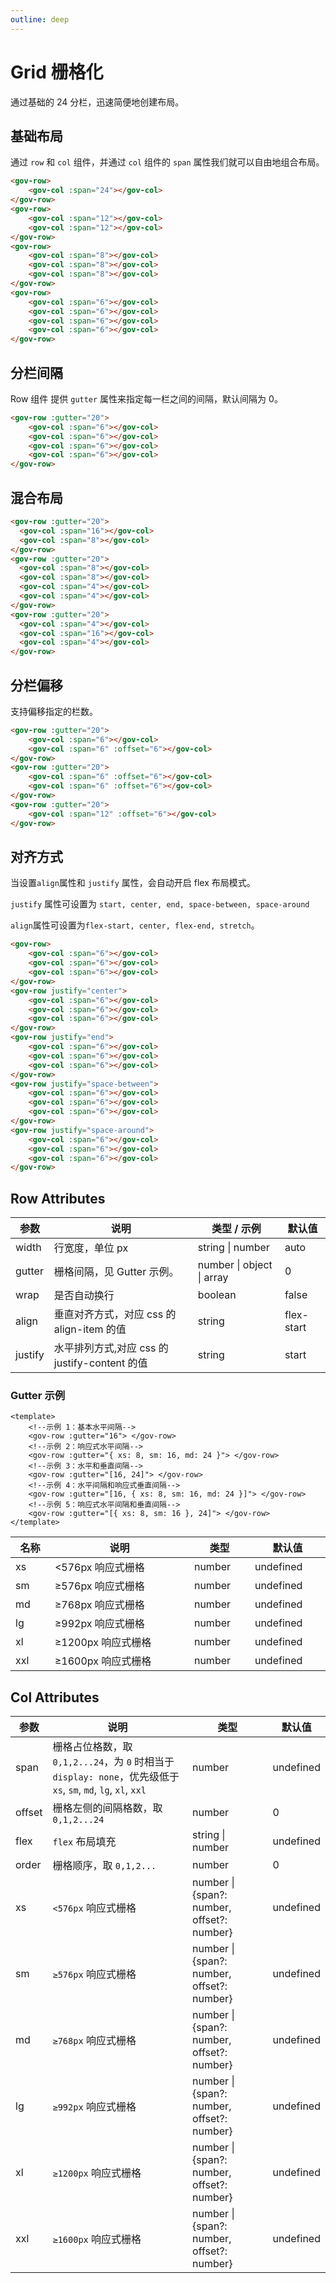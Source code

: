 ```yaml
---
outline: deep
---
```


# Grid 栅格化

通过基础的 24 分栏，迅速简便地创建布局。

## 基础布局
通过 ```row``` 和 ```col``` 组件，并通过 ```col``` 组件的 ```span``` 属性我们就可以自由地组合布局。

<demo-container class="demo-gov-grid-row">
	<gov-row>
		<gov-col :span="24"></gov-col>
	</gov-row>
	<gov-row>
		<gov-col :span="12"></gov-col>
		<gov-col :span="12"></gov-col>
	</gov-row>
	<gov-row>
		<gov-col :span="8"></gov-col>
		<gov-col :span="8"></gov-col>
		<gov-col :span="8"></gov-col>
	</gov-row>
	<gov-row>
		<gov-col :span="6"></gov-col>
		<gov-col :span="6"></gov-col>
		<gov-col :span="6"></gov-col>
		<gov-col :span="6"></gov-col>
	</gov-row>
</demo-container>

```md
<gov-row>
	<gov-col :span="24"></gov-col>
</gov-row>
<gov-row>
	<gov-col :span="12"></gov-col>
	<gov-col :span="12"></gov-col>
</gov-row>
<gov-row>
	<gov-col :span="8"></gov-col>
	<gov-col :span="8"></gov-col>
	<gov-col :span="8"></gov-col>
</gov-row>
<gov-row>
	<gov-col :span="6"></gov-col>
	<gov-col :span="6"></gov-col>
	<gov-col :span="6"></gov-col>
	<gov-col :span="6"></gov-col>
</gov-row>
```



## 分栏间隔
Row 组件 提供 ```gutter``` 属性来指定每一栏之间的间隔，默认间隔为 0。
<demo-container class="demo-gov-grid-row">
	<gov-row :gutter="20">
		<gov-col :span="6"></gov-col>
		<gov-col :span="6"></gov-col>
		<gov-col :span="6"></gov-col>
		<gov-col :span="6"></gov-col>
	</gov-row>
</demo-container>

```md
<gov-row :gutter="20">
	<gov-col :span="6"></gov-col>
	<gov-col :span="6"></gov-col>
	<gov-col :span="6"></gov-col>
	<gov-col :span="6"></gov-col>
</gov-row>
```

## 混合布局
<demo-container class="demo-gov-grid-row">
	<gov-row :gutter="20">
		<gov-col :span="16"></gov-col>
		<gov-col :span="8"></gov-col>
	</gov-row>
	<gov-row :gutter="20">
		<gov-col :span="8"></gov-col>
		<gov-col :span="8"></gov-col>
		<gov-col :span="4"></gov-col>
		<gov-col :span="4"></gov-col>
	</gov-row>
	<gov-row :gutter="20">
		<gov-col :span="4"></gov-col>
		<gov-col :span="16"></gov-col>
		<gov-col :span="4"></gov-col>
	</gov-row>
</demo-container>

```md
<gov-row :gutter="20">
  <gov-col :span="16"></gov-col>
  <gov-col :span="8"></gov-col>
</gov-row>
<gov-row :gutter="20">
  <gov-col :span="8"></gov-col>
  <gov-col :span="8"></gov-col>
  <gov-col :span="4"></gov-col>
  <gov-col :span="4"></gov-col>
</gov-row>
<gov-row :gutter="20">
  <gov-col :span="4"></gov-col>
  <gov-col :span="16"></gov-col>
  <gov-col :span="4"></gov-col>
</gov-row>
```


## 分栏偏移
支持偏移指定的栏数。
<demo-container class="demo-gov-grid-row">
	<gov-row :gutter="20">
		<gov-col :span="6"></gov-col>
		<gov-col :span="6" :offset="6"></gov-col>
	</gov-row>
	<gov-row :gutter="20">
		<gov-col :span="6" :offset="6"></gov-col>
		<gov-col :span="6" :offset="6"></gov-col>
	</gov-row>
	<gov-row :gutter="20">
		<gov-col :span="12" :offset="6"></gov-col>
	</gov-row>
</demo-container>

```md
<gov-row :gutter="20">
	<gov-col :span="6"></gov-col>
	<gov-col :span="6" :offset="6"></gov-col>
</gov-row>
<gov-row :gutter="20">
	<gov-col :span="6" :offset="6"></gov-col>
	<gov-col :span="6" :offset="6"></gov-col>
</gov-row>
<gov-row :gutter="20">
	<gov-col :span="12" :offset="6"></gov-col>
</gov-row>
```

## 对齐方式
当设置```align```属性和 ```justify``` 属性，会自动开启 flex 布局模式。

```justify``` 属性可设置为 ```start, center, end, space-between, space-around```

```align```属性可设置为```flex-start, center, flex-end, stretch```。

<demo-container class="demo-gov-grid-row">
	<gov-row>
		<gov-col :span="6"></gov-col>
		<gov-col :span="6"></gov-col>
		<gov-col :span="6"></gov-col>
	</gov-row>
	<gov-row justify="center">
		<gov-col :span="6"></gov-col>
		<gov-col :span="6"></gov-col>
		<gov-col :span="6"></gov-col>
	</gov-row>
	<gov-row justify="end">
		<gov-col :span="6"></gov-col>
		<gov-col :span="6"></gov-col>
		<gov-col :span="6"></gov-col>
	</gov-row>
	<gov-row justify="space-between">
		<gov-col :span="6"></gov-col>
		<gov-col :span="6"></gov-col>
		<gov-col :span="6"></gov-col>
	</gov-row>
	<gov-row justify="space-around">
		<gov-col :span="6"></gov-col>
		<gov-col :span="6"></gov-col>
		<gov-col :span="6"></gov-col>
	</gov-row>
</demo-container>

```md
<gov-row>
	<gov-col :span="6"></gov-col>
	<gov-col :span="6"></gov-col>
	<gov-col :span="6"></gov-col>
</gov-row>
<gov-row justify="center">
	<gov-col :span="6"></gov-col>
	<gov-col :span="6"></gov-col>
	<gov-col :span="6"></gov-col>
</gov-row>
<gov-row justify="end">
	<gov-col :span="6"></gov-col>
	<gov-col :span="6"></gov-col>
	<gov-col :span="6"></gov-col>
</gov-row>
<gov-row justify="space-between">
	<gov-col :span="6"></gov-col>
	<gov-col :span="6"></gov-col>
	<gov-col :span="6"></gov-col>
</gov-row>
<gov-row justify="space-around">
	<gov-col :span="6"></gov-col>
	<gov-col :span="6"></gov-col>
	<gov-col :span="6"></gov-col>
</gov-row>
```





## Row Attributes

<table style="width:100%; display:table;">
  <thead>
    <tr>
      <th>参数</th>
      <th>说明</th>
      <th>类型 / 示例</th>
      <th>默认值</th>
    </tr>
  </thead>
  <tbody>
    <tr>
      <td>width</td>
      <td>行宽度，单位 px</td>
      <td>string | number</td>
      <td>auto</td>
    </tr>
    <tr>
      <td>gutter</td>
      <td>栅格间隔，见 Gutter 示例。</td>
      <td>number | object | array</td>
      <td>0</td>
    </tr>
    <tr>
      <td>wrap</td>
      <td>是否自动换行</td>
      <td>boolean</td>
      <td>false</td>
    </tr>
    <tr>
      <td>align</td>
      <td>垂直对齐方式，对应 css 的 align-item 的值</td>
      <td>string</td>
      <td>flex-start</td>
    </tr>
    <tr>
      <td>justify</td>
      <td>水平排列方式,对应 css 的 justify-content 的值</td>
      <td>string</td>
      <td>start</td>
    </tr>
  </tbody>
</table>


### Gutter 示例

```vue
<template>
	<!--示例 1：基本水平间隔-->
	<gov-row :gutter="16"> </gov-row>
	<!--示例 2：响应式水平间隔-->
	<gov-row :gutter="{ xs: 8, sm: 16, md: 24 }"> </gov-row>
	<!--示例 3：水平和垂直间隔-->
	<gov-row :gutter="[16, 24]"> </gov-row>
	<!--示例 4：水平间隔和响应式垂直间隔-->
	<gov-row :gutter="[16, { xs: 8, sm: 16, md: 24 }]"> </gov-row>
	<!--示例 5：响应式水平间隔和垂直间隔-->
	<gov-row :gutter="[{ xs: 8, sm: 16 }, 24]"> </gov-row>
</template>
```
<table style="width:100%; display:table;">
  <thead>
    <tr>
      <th>名称</th>
      <th>说明</th>
      <th>类型</th>
      <th>默认值</th>
    </tr>
  </thead>
  <tbody>
    <tr>
      <td>xs</td>
      <td>&lt;576px 响应式栅格</td>
      <td>number</td>
      <td>undefined</td>
    </tr>
    <tr>
      <td>sm</td>
      <td>≥576px 响应式栅格</td>
      <td>number</td>
      <td>undefined</td>
    </tr>
    <tr>
      <td>md</td>
      <td>≥768px 响应式栅格</td>
      <td>number</td>
      <td>undefined</td>
    </tr>
    <tr>
      <td>lg</td>
      <td>≥992px 响应式栅格</td>
      <td>number</td>
      <td>undefined</td>
    </tr>
    <tr>
      <td>xl</td>
      <td>≥1200px 响应式栅格</td>
      <td>number</td>
      <td>undefined</td>
    </tr>
    <tr>
      <td>xxl</td>
      <td>≥1600px 响应式栅格</td>
      <td>number</td>
      <td>undefined</td>
    </tr>
  </tbody>
</table>

## Col Attributes

参数 | 说明 | 类型 | 默认值
-- | -- | -- | --
span | 栅格占位格数，取 `0,1,2...24`，为 `0` 时相当于 `display: none`，优先级低于 `xs`, `sm`, `md`, `lg`, `xl`, `xxl` | number | undefined
offset | 栅格左侧的间隔格数，取 `0,1,2...24` | number | 0
flex | `flex` 布局填充 | string &#124; number | undefined
order | 栅格顺序，取 `0,1,2...` | number | 0
xs | `<576px` 响应式栅格 | number &#124; {span?: number&#44; offset?: number} | undefined
sm | `≥576px` 响应式栅格 | number &#124; {span?: number&#44; offset?: number} | undefined
md | `≥768px` 响应式栅格 | number &#124; {span?: number&#44; offset?: number} | undefined
lg | `≥992px` 响应式栅格 | number &#124; {span?: number&#44; offset?: number} | undefined
xl | `≥1200px` 响应式栅格 | number &#124; {span?: number&#44; offset?: number} | undefined
xxl | `≥1600px` 响应式栅格 | number &#124; {span?: number&#44; offset?: number} | undefined
